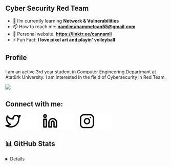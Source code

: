 ## Cyber Security Red Team

- 🌱 I’m currently learning **Network & Vulnerabilities**
- 📫 How to reach me: **namlimuhammetcan55@gmail.com**
- 🤳 Personal website: **https://linktr.ee/cannamli**
- ⚡️ Fun Fact: **I love pixel art and playin' volleyball**

## Profile 

###
I am an active 3rd year student in Computer Engineering Departmant at Atatürk University. I am interested in the field of Cybersecurity in Red Team.

![](https://komarev.com/ghpvc/?username=muhammet0can1namli&color=green)

## Connect with me:

[![website](./twitter-light.svg)](https://twitter.com/cannmll#gh-light-mode-only)
[![website](./twitter-dark.svg)](https://twitter.com/cannmll#gh-dark-mode-only)
&nbsp;&nbsp;
[![website](./linkedin-light.svg)](https://www.linkedin.com/in/muhammet-can-naml%C4%B1-9556311b9/#gh-light-mode-only)
[![website](./linkedin-dark.svg)](https://www.linkedin.com/in/muhammet-can-naml%C4%B1-9556311b9/#gh-dark-mode-only)
&nbsp;&nbsp;
[![website](./instagram-light.svg)](https://www.instagram.com/can.nml/#gh-light-mode-only)
[![website](./instagram-dark.svg)](https://www.instagram.com/can.nml/#gh-dark-mode-only)

## 📊 GitHub Stats
<details>
<p align="center">
  <p>
  <a href="https://github.com/MuhammetCanNamli?tab=repositories" target="_blank">
  <img src="https://github-readme-stats.vercel.app/api/top-langs/?username=MuhammetCanNamli&hide=python&layout=compact&show_icons=true&theme=tokyonight">
  </a>
  </p>
  <p>
    <a href="https://github.com/MuhammetCanNamli" target="_blank">
    <img src="https://github-readme-stats.vercel.app/api?username=MuhammetCanNamli&count_private=true&show_icons=true&theme=tokyonight">
      </a>
  </p>
</p>
</details>
